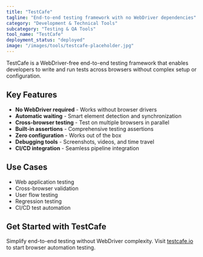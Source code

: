 ```yaml
---
title: "TestCafe"
tagline: "End-to-end testing framework with no WebDriver dependencies"
category: "Development & Technical Tools"
subcategory: "Testing & QA Tools"
tool_name: "TestCafe"
deployment_status: "deployed"
image: "/images/tools/testcafe-placeholder.jpg"
---
```

TestCafe is a WebDriver-free end-to-end testing framework that enables developers to write and run tests across browsers without complex setup or configuration.

## Key Features

- **No WebDriver required** - Works without browser drivers
- **Automatic waiting** - Smart element detection and synchronization
- **Cross-browser testing** - Test on multiple browsers in parallel
- **Built-in assertions** - Comprehensive testing assertions
- **Zero configuration** - Works out of the box
- **Debugging tools** - Screenshots, videos, and time travel
- **CI/CD integration** - Seamless pipeline integration

## Use Cases

- Web application testing
- Cross-browser validation
- User flow testing
- Regression testing
- CI/CD test automation

## Get Started with TestCafe

Simplify end-to-end testing without WebDriver complexity. Visit [testcafe.io](https://testcafe.io) to start browser automation testing.